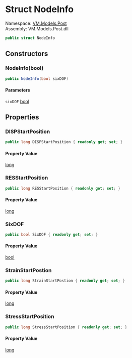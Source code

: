 # <a id="VM_Models_Post_NodeInfo"></a> Struct NodeInfo

Namespace: [VM.Models.Post](VM.Models.Post.md)  
Assembly: VM.Models.Post.dll  

```csharp
public struct NodeInfo
```

## Constructors

### <a id="VM_Models_Post_NodeInfo__ctor_System_Boolean_"></a> NodeInfo\(bool\)

```csharp
public NodeInfo(bool sixDOF)
```

#### Parameters

`sixDOF` [bool](https://learn.microsoft.com/dotnet/api/system.boolean)

## Properties

### <a id="VM_Models_Post_NodeInfo_DISPStartPosition"></a> DISPStartPosition

```csharp
public long DISPStartPosition { readonly get; set; }
```

#### Property Value

 [long](https://learn.microsoft.com/dotnet/api/system.int64)

### <a id="VM_Models_Post_NodeInfo_RESStartPosition"></a> RESStartPosition

```csharp
public long RESStartPosition { readonly get; set; }
```

#### Property Value

 [long](https://learn.microsoft.com/dotnet/api/system.int64)

### <a id="VM_Models_Post_NodeInfo_SixDOF"></a> SixDOF

```csharp
public bool SixDOF { readonly get; set; }
```

#### Property Value

 [bool](https://learn.microsoft.com/dotnet/api/system.boolean)

### <a id="VM_Models_Post_NodeInfo_StrainStartPostion"></a> StrainStartPostion

```csharp
public long StrainStartPostion { readonly get; set; }
```

#### Property Value

 [long](https://learn.microsoft.com/dotnet/api/system.int64)

### <a id="VM_Models_Post_NodeInfo_StressStartPosition"></a> StressStartPosition

```csharp
public long StressStartPosition { readonly get; set; }
```

#### Property Value

 [long](https://learn.microsoft.com/dotnet/api/system.int64)

